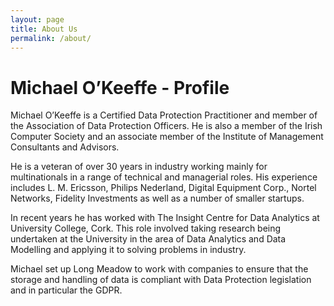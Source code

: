 ```yaml
---
layout: page
title: About Us
permalink: /about/
---
```


# Michael O’Keeffe  - Profile

Michael O’Keeffe is a Certified Data Protection Practitioner and member of the Association of Data Protection Officers. He is also a member of the Irish Computer Society and an associate member of the Institute of Management Consultants and Advisors.

He is a veteran of over 30 years in industry working mainly for multinationals in a range of technical and managerial roles. His experience includes L. M. Ericsson, Philips Nederland, Digital Equipment Corp., Nortel Networks, Fidelity Investments as well as a number of smaller startups.

In recent years he has worked with The Insight Centre for Data Analytics at University College, Cork. This role involved taking research being undertaken at the University in the area of Data Analytics and Data Modelling and applying it to solving problems in industry.

Michael set up Long Meadow to work with companies to ensure that the storage and handling of data is compliant with Data Protection legislation and in particular the GDPR.
